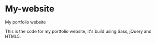 # My-website
My portfolio website

This is the code for my portfolio website, it's build using Sass, jQuery and HTML5.
